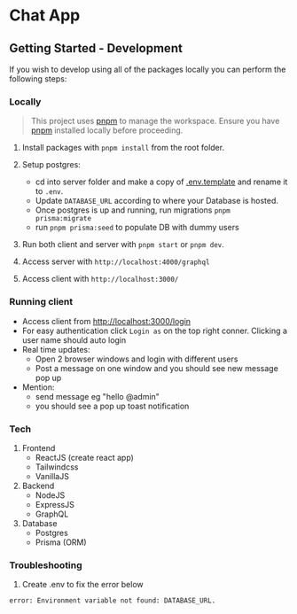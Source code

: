 # Chat App

## Getting Started - Development

If you wish to develop using all of the packages locally you can perform the following steps:

### Locally

> This project uses [pnpm](https://pnpm.io/installation) to manage the workspace. Ensure you have [pnpm](https://pnpm.io/installation) installed locally before proceeding.

1. Install packages with `pnpm install` from the root folder.
2. Setup postgres:
    * cd into server folder and make a copy of [.env.template](./server/.env.template) and rename it to `.env`.
    * Update `DATABASE_URL` according to where your Database is hosted.
    * Once postgres is up and running, run migrations `pnpm prisma:migrate`
    * run `pnpm prisma:seed` to populate DB with dummy users

3. Run both client and server with `pnpm start` or `pnpm dev`.
4. Access server with `http://localhost:4000/graphql`
5. Access client with `http://localhost:3000/`

### Running client

* Access client from <http://localhost:3000/login>
* For easy authentication click `Login as` on the top right conner. Clicking a user name should auto login
* Real time updates:
    * Open 2 browser windows and login with different users
    * Post a message on one window and you should see new message pop up
* Mention:
    * send message eg "hello @admin"
    * you should see a pop up toast notification

### Tech

1. Frontend
    * ReactJS (create react app)
    * Tailwindcss
    * VanillaJS
2. Backend
    * NodeJS
    * ExpressJS
    * GraphQL
3. Database
    * Postgres
    * Prisma (ORM)

### Troubleshooting

1. Create .env to fix the error below

```bash
error: Environment variable not found: DATABASE_URL.
```

